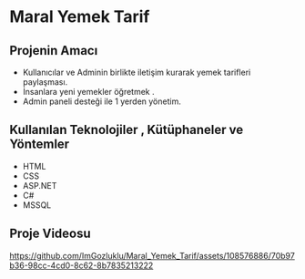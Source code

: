 # Maral Yemek Tarif

## Projenin Amacı
- Kullanıcılar ve Adminin birlikte iletişim kurarak yemek tarifleri paylaşması. 
- İnsanlara yeni yemekler öğretmek .
- Admin paneli desteği ile 1 yerden yönetim.

## Kullanılan Teknolojiler , Kütüphaneler ve Yöntemler
- HTML
- CSS
- ASP.NET
- C#
- MSSQL 

## Proje Videosu

https://github.com/ImGozluklu/Maral_Yemek_Tarif/assets/108576886/70b97b36-98cc-4cd0-8c62-8b7835213222

